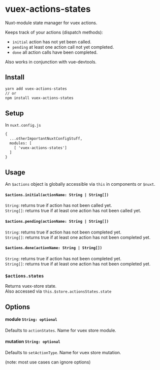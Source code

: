 # vuex-actions-states

Nuxt-module state manager for vuex actions.

Keeps track of your actions (dispatch methods):
- `initial` action has not yet been called.
- `pending` at least one action call not yet completed.
- `done` all action calls have been completed. 

Also works in conjunction with vue-devtools.

## Install

```html
yarn add vuex-actions-states
// or 
npm install vuex-actions-states
```

## Setup
In `nuxt.config.js`
```html
{
  ...otherImportantNuxtConfigStuff,
  modules: [
    [ 'vuex-actions-states']
  ]
}
```

## Usage
An `$actions` object is globally accessible via `this` in components or `$nuxt`.

#### `$actions.initial(actionName: String | String[])` 
`String`: returns true if action has not been called yet.  
`String[]`: returns true if at least one action has not been called yet.

#### `$actions.pending(actionName: String | String[])` 
`String`: returns true if action has not been completed yet.  
`String[]`: returns true if at least one action has not been completed yet.

#### `$actions.done(actionName: String | String[])` 
`String`: returns true if action has not been completed yet.  
`String[]`: returns true if at least one action has not been completed yet.

### `$actions.states`
Returns vuex-store state.<br>
Also accessed via `this.$store.actionsStates.state`


## Options

#### module `String: optional`
Defaults to `actionStates`.
Name for vuex store module. 

#### mutation `String: optional`
Defaults to `setActionType`.
Name for vuex store mutation.

(note: most use cases can ignore options)

